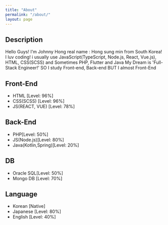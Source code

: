 ```yaml
---
title: "About"
permalink: "/about/"
layout: page
---
```


## Description

Hello Guys! I'm Johnny Hong real name : Hong sung min from South Korea!
I luv coding! i usually use JavaScript(TypeScript, Node.js, React, Vue.js), HTML, CSS(SCSS) and Sometimes PHP, Flutter and Java
My Dream is 'Full-Stack Engineer!' SO I study Front-end, Back-end BUT I almost Front-End

## Front-End

 - HTML [Level: 96%]
 - CSS(SCSS) [Level: 96%]
 - JS(REACT, VUE) [Level: 78%]

## Back-End

- PHP[Level: 50%]
- JS(Node.js)[Level: 80%]
- Java(Kotlin,Spring)[Level: 20%]

## DB
- Oracle SQL[Level: 50%]
- Mongo DB [Level: 70%]

## Language
- Korean [Native]
- Japanese [Level: 80%]
- English [Level: 40%]
